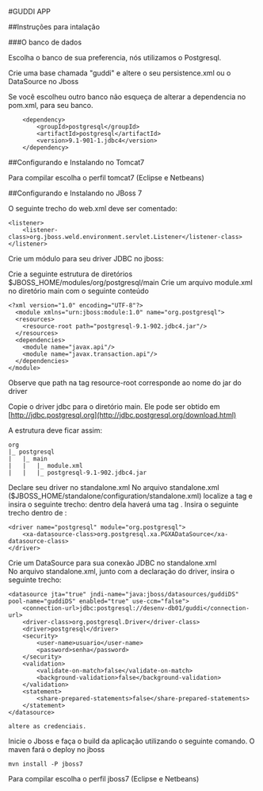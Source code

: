 <script>
  (function(i,s,o,g,r,a,m){i['GoogleAnalyticsObject']=r;i[r]=i[r]||function(){
  (i[r].q=i[r].q||[]).push(arguments)},i[r].l=1*new Date();a=s.createElement(o),
  m=s.getElementsByTagName(o)[0];a.async=1;a.src=g;m.parentNode.insertBefore(a,m)
  })(window,document,'script','//www.google-analytics.com/analytics.js','ga');

  ga('create', 'UA-42108725-2', 'sourceforge.net');
  ga('send', 'pageview');

</script>

#GUDDI APP
 

##Instruções para intalação

###O banco de dados

Escolha o banco de sua preferencia, nós utilizamos o Postgresql.

Crie uma base chamada "guddi" e altere o seu persistence.xml ou o DataSource no Jboss

Se você escolheu outro banco não esqueça de alterar a dependencia 
no pom.xml, para seu banco.

        <dependency>
            <groupId>postgresql</groupId>
            <artifactId>postgresql</artifactId>
            <version>9.1-901-1.jdbc4</version>
        </dependency> 


##Configurando e Instalando no Tomcat7

Para compilar escolha o perfil tomcat7 (Eclipse e Netbeans)

##Configurando e Instalando no JBoss 7 

O seguinte trecho do web.xml deve ser comentado:
    
    <listener>
        <listener-class>org.jboss.weld.environment.servlet.Listener</listener-class>
    </listener>
    
Crie um módulo para seu driver JDBC no jboss:

 Crie a seguinte estrutura de diretórios $JBOSS_HOME/modules/org/postgresql/main
 Crie um arquivo module.xml no diretório main com o seguinte conteúdo
		
	<?xml version="1.0" encoding="UTF-8"?>
	  <module xmlns="urn:jboss:module:1.0" name="org.postgresql">
	  <resources>
	    <resource-root path="postgresql-9.1-902.jdbc4.jar"/>
	  </resources>
	  <dependencies>
	    <module name="javax.api"/>
	    <module name="javax.transaction.api"/>
	  </dependencies>
	</module>
		
Observe que path na tag resource-root corresponde ao nome do jar do driver
		
Copie o driver jdbc para o diretório main. Ele pode ser obtido em [http://jdbc.postgresql.org](http://jdbc.postgresql.org/download.html)
	
A estrutura deve ficar assim:

	org
	|_ postgresql
	|   |_ main
	|   |   |_ module.xml
	|   |   |_ postgresql-9.1-902.jdbc4.jar
	
Declare seu driver no standalone.xml
	No arquivo standalone.xml ($JBOSS_HOME/standalone/configuration/standalone.xml) localize a tag <drivers> e insira o seguinte trecho:
			dentro dela haverá uma tag  <datasources>. Insira o seguinte trecho dentro de <datasources>:
	
    <driver name="postgresql" module="org.postgresql">
        <xa-datasource-class>org.postgresql.xa.PGXADataSource</xa-datasource-class>
    </driver>
	
Crie um DataSource para sua conexão JDBC no standalone.xml  
	No arquivo standalone.xml, junto com a declaração do driver, insira o seguinte trecho:
	
	<datasource jta="true" jndi-name="java:jboss/datasources/guddiDS" pool-name="guddiDS" enabled="true" use-ccm="false">
        <connection-url>jdbc:postgresql://desenv-db01/guddi</connection-url>
        <driver-class>org.postgresql.Driver</driver-class>
        <driver>postgresql</driver>
        <security>
            <user-name>usuario</user-name>
            <password>senha</password>
        </security>
        <validation>
            <validate-on-match>false</validate-on-match>
            <background-validation>false</background-validation>
        </validation>
        <statement>
            <share-prepared-statements>false</share-prepared-statements>
        </statement>
    </datasource>
	
	altere as credenciais.


Inicie o Jboss e faça o build da aplicação utilizando o seguinte comando. O maven fará o deploy no jboss 
	
	mvn install	-P jboss7
		

Para compilar escolha o perfil jboss7 (Eclipse e Netbeans)

